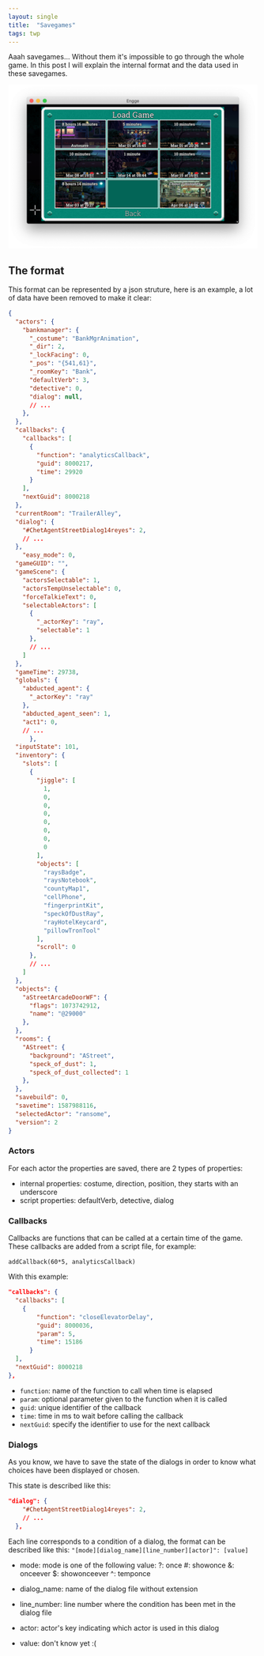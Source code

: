 ```yaml
---
layout: single
title:  "Savegames"
tags: twp
---
```


Aaah savegames... Without them it's impossible to go through the whole game.
In this post I will explain the internal format and the data used in these savegames.
<!--more-->

![savegames.png](/assets/images/savegames.png)

## The format

This format can be represented by a json struture, here is an example, a lot of data have been removed to make it clear:

```json
{
  "actors": {
    "bankmanager": {
      "_costume": "BankMgrAnimation",
      "_dir": 2,
      "_lockFacing": 0,
      "_pos": "{541,61}",
      "_roomKey": "Bank",
      "defaultVerb": 3,
      "detective": 0,
      "dialog": null,
      // ...
    },
  },
  "callbacks": {
    "callbacks": [
      {
        "function": "analyticsCallback",
        "guid": 8000217,
        "time": 29920
      }
    ],
    "nextGuid": 8000218
  },
  "currentRoom": "TrailerAlley",
  "dialog": {
    "#ChetAgentStreetDialog14reyes": 2,
    // ...
  },
    "easy_mode": 0,
  "gameGUID": "",
  "gameScene": {
    "actorsSelectable": 1,
    "actorsTempUnselectable": 0,
    "forceTalkieText": 0,
    "selectableActors": [
      {
        "_actorKey": "ray",
        "selectable": 1
      },
      // ...
    ]
  },
  "gameTime": 29738,
  "globals": {
    "abducted_agent": {
      "_actorKey": "ray"
    },
    "abducted_agent_seen": 1,
    "act1": 0,
    // ...
      },
  "inputState": 101,
  "inventory": {
    "slots": [
      {
        "jiggle": [
          1,
          0,
          0,
          0,
          0,
          0,
          0,
          0
        ],
        "objects": [
          "raysBadge",
          "raysNotebook",
          "countyMap1",
          "cellPhone",
          "fingerprintKit",
          "speckOfDustRay",
          "rayHotelKeycard",
          "pillowTronTool"
        ],
        "scroll": 0
      },
      // ...
    ]
  },
  "objects": {
    "aStreetArcadeDoorWF": {
      "flags": 1073742912,
      "name": "@29000"
    },
  },
  "rooms": {
    "AStreet": {
      "background": "AStreet",
      "speck_of_dust": 1,
      "speck_of_dust_collected": 1
    },
  },
  "savebuild": 0,
  "savetime": 1587988116,
  "selectedActor": "ransome",
  "version": 2
}
```

### Actors

For each actor the properties are saved, there are 2 types of properties:
* internal properties: costume, direction, position, they starts with an underscore
* script properties: defaultVerb, detective, dialog

### Callbacks

Callbacks are functions that can be called at a certain time of the game.
These callbacks are added from a script file, for example:
```squirrel
addCallback(60*5, analyticsCallback)
```

With this example:
```json
"callbacks": {
  "callbacks": [
    {
        "function": "closeElevatorDelay",
        "guid": 8000036,
        "param": 5,
        "time": 15186
      }
  ],
  "nextGuid": 8000218
},
```
* `function`: name of the function to call when time is elapsed
* `param`: optional parameter given to the function when it is called
* `guid`: unique identifier of the callback
* `time`: time in ms to wait before calling the callback
* `nextGuid`: specify the identifier to use for the next callback

### Dialogs

As you know, we have to save the state of the dialogs in order to know what choices have been displayed or chosen.

This state is described like this:
```json
"dialog": {
    "#ChetAgentStreetDialog14reyes": 2,
    // ...
  },
```

Each line corresponds to a condition of a dialog, the format can be described like this:
`"[mode][dialog_name][line_number][actor]": [value]`

* mode: mode is one of the following value:
?: once
#: showonce
&: onceever
$: showonceever
^: temponce

* dialog_name: name of the dialog file without extension
* line_number: line number where the condition has been met in the dialog file
* actor: actor's key indicating which actor is used in this dialog
* value: don't know yet :(
